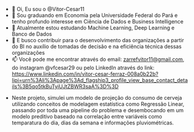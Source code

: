 - 👋 Oi, Eu sou o @Vitor-Cesar11
- 👀 Sou graduando em Economia pela Universidade Federal do Pará e tenho profundo interesse em Ciência de Dados e Business Intelligence
- 🌱 Atualmente estou estudando Machine Learning, Deep Learning e Banco de Dados
- 💞️ E busco contribuir para o desenvolvimento das organizações a partir do BI no auxílio de tomadas de decisão e na eficiência técnica dessas organizações
- 📫 Você pode me encontrar através do email: zarrefvitor11@gmail.com, do instagram @vfcesar29 ou pelo LinkedIn através do link: https://www.linkedin.com/in/vitor-cesar-ferraz-008a0b22b?lipi=urn%3Ali%3Apage%3Ad_flagship3_profile_view_base_contact_details%3B5qo5tkBuTyiUJtZBWR3saA%3D%3D

<!---
Vitor-Cesar11/Vitor-Cesar11 is a ✨ special ✨ repository because its `README.md` (this file) appears on your GitHub profile.
You can click the Preview link to take a look at your changes.
--->
- Neste projeto, simulei um modelo de projeção do consumo de cerveja utilizando conceitos de modelagem estatística como Regressão Linear, passando por toda uma pipeline do problema e desembocando em um modelo preditivo baseado na correlação entre variáveis como temparatura do dia, dias da semana e informações pluviométricas.
